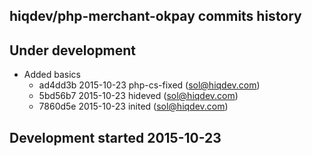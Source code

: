 hiqdev/php-merchant-okpay commits history
-----------------------------------------

## Under development

- Added basics
    - ad4dd3b 2015-10-23 php-cs-fixed (sol@hiqdev.com)
    - 5bd56b7 2015-10-23 hideved (sol@hiqdev.com)
    - 7860d5e 2015-10-23 inited (sol@hiqdev.com)

## Development started 2015-10-23

